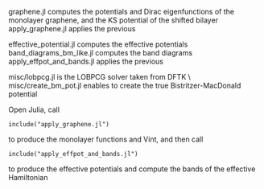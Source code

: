 graphene.jl computes the potentials and Dirac eigenfunctions of the monolayer graphene, and the KS potential of the shifted bilayer
apply_graphene.jl applies the previous

effective_potential.jl computes the effective potentials
band_diagrams_bm_like.jl computes the band diagrams
apply_effpot_and_bands.jl applies the previous

misc/lobpcg.jl is the LOBPCG solver taken from DFTK \\
misc/create_bm_pot.jl enables to create the true Bistritzer-MacDonald potential

Open Julia, call 

```
include("apply_graphene.jl")
```
to produce the monolayer functions and Vint, and then call
```
include("apply_effpot_and_bands.jl")
```
to produce the effective potentials and compute the bands of the effective Hamiltonian
